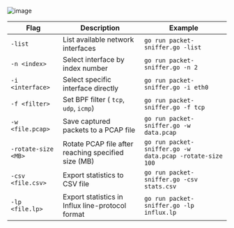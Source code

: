 ![image](https://github.com/user-attachments/assets/5c438272-4aee-4188-9f63-c7042bf23a5d)

| Flag               | Description                                               | Example                                        |
|--------------------|-----------------------------------------------------------|------------------------------------------------|
| `-list`            | List available network interfaces                         | `go run packet-sniffer.go -list`               |
| `-n <index>`       | Select interface by index number                          | `go run packet-sniffer.go -n 2`                |
| `-i <interface>`   | Select specific interface directly                        | `go run packet-sniffer.go -i eth0`             |
| `-f <filter>`      | Set BPF filter ( `tcp`, `udp`, `icmp`) | `go run packet-sniffer.go -f tcp`                                 |
| `-w <file.pcap>`   | Save captured packets to a PCAP file                      | `go run packet-sniffer.go -w data.pcap`        |
| `-rotate-size <MB>`| Rotate PCAP file after reaching specified size (MB)       | `go run packet-sniffer.go -w data.pcap -rotate-size 100` |
| `-csv <file.csv>`  | Export statistics to CSV file                             | `go run packet-sniffer.go -csv stats.csv`      |
| `-lp <file.lp>`    | Export statistics in Influx line-protocol format          | `go run packet-sniffer.go -lp influx.lp`       |

  
